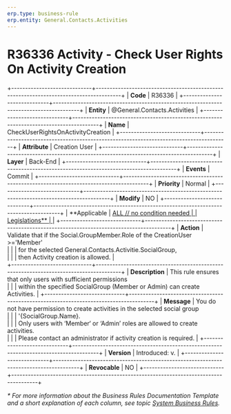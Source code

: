 ```yaml
---
erp.type: business-rule
erp.entity: General.Contacts.Activities
---
```


# R36336 Activity - Check User Rights On Activity Creation
+-----------------------------+---------------------------------------------------------------------------------------+
| **Code**                    | R36336                                                                                |
+-----------------------------+---------------------------------------------------------------------------------------+
| **Entity**                  | @General.Contacts.Activities                                                          |
+-----------------------------+---------------------------------------------------------------------------------------+
| **Name**                    | CheckUserRightsOnActivityCreation                                                     |
+-----------------------------+---------------------------------------------------------------------------------------+
| **Attribute**               | Creation User                                                                         |
+-----------------------------+---------------------------------------------------------------------------------------+
| **Layer**                   | Back-End                                                                              |
+-----------------------------+---------------------------------------------------------------------------------------+
| **Events**                  | Commit                                                                                |
+-----------------------------+---------------------------------------------------------------------------------------+
| **Priority**                | Normal                                                                                |
+-----------------------------+---------------------------------------------------------------------------------------+
| **Modify**                  | NO                                                                                    |
+-----------------------------+---------------------------------------------------------------------------------------+
| **Applicable                | [ALL // no condition needed                                                           |
| Legislations**              | ](xref:applicable-legislations)                                                       |
+-----------------------------+---------------------------------------------------------------------------------------+
| **Action**                  | Validate that if the Social.GroupMember.Role of the CreationUser >='Member' <br>      |
|                             | for the selected General.Contacts.Activitie.SocialGroup, <br>                         |
|                             | then Activity creation is allowed.                                                    |             
+-----------------------------+---------------------------------------------------------------------------------------+
| **Description**             | This rule ensures that only users with sufficient permissions <br>                    |
|                             | within the specified SocialGroup (Member or Admin) can create Activities.             |
+-----------------------------+---------------------------------------------------------------------------------------+
| **Message**                 | You do not have permission to create activities in the selected social group <br>     |
|                             | '{SocialGroup.Name}.<br>                                                              |
|                             | Only users with ‘Member‘ or ‘Admin’ roles are allowed to create activities. <br>      |
|                             | Please contact an administrator if activity creation is required.                     |
+-----------------------------+---------------------------------------------------------------------------------------+
| **Version**                 | Introduced: v.                                                                        |
+-----------------------------+---------------------------------------------------------------------------------------+
| **Revocable**               | NO                                                                                    |
+-----------------------------+---------------------------------------------------------------------------------------+

*\* For more information about the Business Rules Documentation Template and a short explanation of each column, see
topic [System Business Rules](../templates/template-description-system-business-rules.md).*
